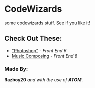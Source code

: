 # CodeWizards
some codewizards stuff. See if you like it!

## Check Out These:
* ["Photoshop"](https://razboy20.github.io/CodeWizards/FRONT_END_WD_6/photo.html) - *Front End 6*
* [Music Composing](https://razboy20.github.io/CodeWizards/FRONT_END_WD_8/compose.html) - *Front End 8*

### Made By:
**Razboy20** *and with the use of* ***ATOM***.
